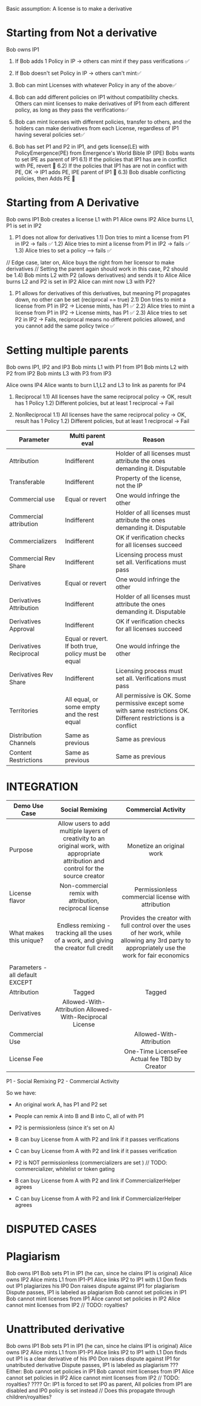 Basic assumption: 
A license is to make a derivative

# Starting from Not a derivative

Bob owns IP1
1) If Bob adds 1 Policy in IP -> others can mint if they pass verifications ✅
1) If Bob doesn't set Policy in IP -> others can't mint✅
2) Bob can mint Licenses with whatever Policy in any of the above✅

3) Bob can add different policies on IP1 without compatibility checks. Others can mint licenses to make derivatives of IP1 from each different policy, as long as they pass the verifications✅

4) Bob can mint licenses with different policies, transfer to others, and the holders can make derivatives from each License, regardless of IP1 having several policies set✅
   
5) Bob has set P1 and P2 in IP1, and gets license(LE) with PolicyEmergence(PE) from Emergence's World Bible IP (IPE)
   Bobs wants to set IPE as parent of IP1
    6.1) If the policies that IP1 has are in conflict with PE, revert 🚧
    6.2) If the policies that IP1 has are not in conflict with PE, OK -> IP1 adds PE, IPE parent of IP1 🚧
    6.3) Bob disable conflicting policies, then Adds PE 🚧

# Starting from A Derivative

Bob owns IP1
Bob creates a license L1 with P1
Alice owns IP2
Alice burns L1, P1 is set in IP2

1) P1 does not allow for derivatives
1.1) Don tries to mint a license from P1 in IP2 -> fails ✅
1.2) Alice tries to mint a license from P1 in IP2 -> fails ✅
1.3) Alice tries to set a policy --> fails ✅

// Edge case, later on, Alice buys the right from her licensor to make derivatives
// Setting the parent again should work in this case, P2 should be
1.4) Bob mints L2 with P2 (allows derivatives) and sends it to Alice 
     Alice burns L2 and P2 is set in IP2 
     Alice can mint now L3 with P2? 


1) P1 allows for derivatives of this derivatives, but meaning P1 propagates down, no other can be set (reciprocal == true) 
2.1) Don tries to mint a license from P1 in IP2 -> License mints, has P1 ✅
2.2) Alice tries to mint a license from P1 in IP2 -> License mints, has P1 ✅
2.3) Alice tries to set P2 in IP2 -> Fails, reciprocal means no different policies allowed, 
and you cannot add the same policy twice ✅


# Setting multiple parents
Bob owns IP1, IP2 and IP3
Bob mints L1 with P1 from IP1
Bob mints L2 with P2 from IP2
Bob mints L3 with P3 from IP3

Alice owns IP4
Alice wants to burn L1,L2 and L3 to link as parents for IP4

1) Reciprocal
1.1) All licenses have the same reciprocal policy -> OK, result has 1 Policy
1.2) Different policies, but at least 1 reciprocal -> Fail

2) NonReciprocal
1.1) All licenses have the same reciprocal policy -> OK, result has 1 Policy
1.2) Different policies, but at least 1 reciprocal -> Fail


| Parameter               | Multi parent eval                                   | Reason                                                                                                            |
|-------------------------|-----------------------------------------------------|-------------------------------------------------------------------------------------------------------------------|
| Attribution             | Indifferent                                         | Holder of all licenses must attribute the ones demanding it. Disputable                                           |
| Transferable            | Indifferent                                         | Property of the license, not the IP                                                                               |
| Commercial use          | Equal or revert                                     | One would infringe the other                                                                                      |
| Commercial attribution  | Indifferent                                         | Holder of all licenses must attribute the ones demanding it. Disputable                                           |
| Commercializers         | Indifferent                                         | OK if verification checks for all licenses succeed                                                                |
| Commercial Rev Share    | Indifferent                                         | Licensing process must set all. Verifications must pass                                                          |
| Derivatives             | Equal or revert                                     | One would infringe the other                                                                                      |
| Derivatives Attribution | Indifferent                                         | Holder of all licenses must attribute the ones demanding it. Disputable                                           |
| Derivatives Approval    | Indifferent                                         | OK if verification checks for all licenses succeed                                                                |
| Derivatives Reciprocal  | Equal or revert. If both true, policy must be equal | One would infringe the other                                                                                      |
| Derivatives Rev Share   | Indifferent                                         | Licensing process must set all. Verifications must pass                                                          |
| Territories             | All equal, or some empty and the rest equal         | All permissive is OK. Some permissive except some with same restrictions OK. Different restrictions is a conflict |
| Distribution Channels   | Same as previous                                    | Same as previous                                                                                                  |
| Content Restrictions    | Same as previous                                    | Same as previous                                                                                                  |


# INTEGRATION

| Demo Use Case                   |                                                            Social Remixing                                                            |                                                               Commercial Activity                                                               |
|---------------------------------|:-------------------------------------------------------------------------------------------------------------------------------------:|:-----------------------------------------------------------------------------------------------------------------------------------------------:|
| Purpose                         | Allow users to add multiple layers of creativity to an original work, with appropriate attribution and control for the source creator | Monetize an original work                                                                                                                       |
| License flavor                  | Non-commercial remix with attribution, reciprocal license                                                                             | Permissionless commercial license with attribution                                                                                              |
| What makes this unique?         | Endless remixing - tracking all the uses of a work, and giving the creator full credit                                                | Provides the creator with full control over the uses of her work, while allowing any 3rd party to appropriately use the work for fair economics |
|                                 |                                                                                                                                       |                                                                                                                                                 |
| Parameters - all default EXCEPT |                                                                                                                                       |                                                                                                                                                 |
| Attribution                     | Tagged                                                                                                                                | Tagged                                                                                                                                          |
| Derivatives                     | Allowed-With-Attribution Allowed-With-Reciprocal License                                                                              |                                                                                                                                                 |
| Commercial Use                  |                                                                                                                                       | Allowed-With-Attribution                                                                                                                        |
| License Fee                     |                                                                                                                                       | One-Time LicenseFee Actual fee TBD by Creator                                                                                                   |

P1 - Social Remixing
P2 - Commercial Activity

So we have:
- An original work A, has P1 and P2 set
- People can remix A  into B and B into C, all of with P1
- P2 is permissionless (since it's set on A)
- B can buy License from A with P2 and link if it passes verifications
- C can buy License from A with P2 and link if it passes verification

- P2 is NOT permissionless (commercializers are set ) // TODO: commercializer, whitelist or token gating
- B can buy License from A with P2 and link if CommercializerHelper agrees
- C can buy License from A with P2 and link if CommercializerHelper agrees



# DISPUTED CASES

# Plagiarism
Bob owns IP1 
Bob sets P1 in IP1 (he can, since he clains IP1 is original)
Alice owns IP2
Alice mints L1 from IP1-P1
Alice links IP2 to IP1 with L1
Don finds out IP1 plagiarizes his IP0
Don raises dispute against IP1 for plagiarism
Dispute passes, IP1 is labeled as plagiarism
Bob cannot set policies in IP1
Bob cannot mint licenses from IP1
Alice cannot set policies in IP2
Alice cannot mint licenses from IP2
// TODO: royalties?

# Unattributed derivative
Bob owns IP1 
Bob sets P1 in IP1 (he can, since he clains IP1 is original)
Alice owns IP2
Alice mints L1 from IP1-P1
Alice links IP2 to IP1 with L1
Don finds out IP1 is a clear derivative of his IP0
Don raises dispute against IP1 for unatributed derivative
Dispute passes, IP1 is labeled as plagiarism
??? Either:
Bob cannot set policies in IP1
Bob cannot mint licenses from IP1
Alice cannot set policies in IP2
Alice cannot mint licenses from IP2
// TODO: royalties?
???? Or:
IP1 is forced to set IP0 as parent, 
All policies from IP1 are disabled and IP0 policy is set instead
// Does this propagate through children/royalties?
